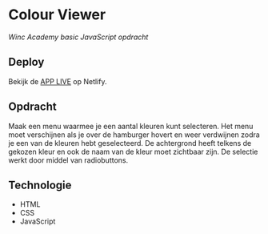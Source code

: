 # Colour Viewer
*Winc Academy basic JavaScript opdracht*

## Deploy

Bekijk de [APP LIVE](https://colour-viewer-winc-fe.netlify.app) op Netlify.

## Opdracht

Maak een menu waarmee je een aantal kleuren kunt selecteren. Het menu moet verschijnen als je over de hamburger hovert en weer verdwijnen zodra je een van de kleuren hebt geselecteerd. De achtergrond heeft telkens de gekozen kleur en ook de naam van de kleur moet zichtbaar zijn. De selectie werkt door middel van radiobuttons.

## Technologie

- HTML
- CSS
- JavaScript
